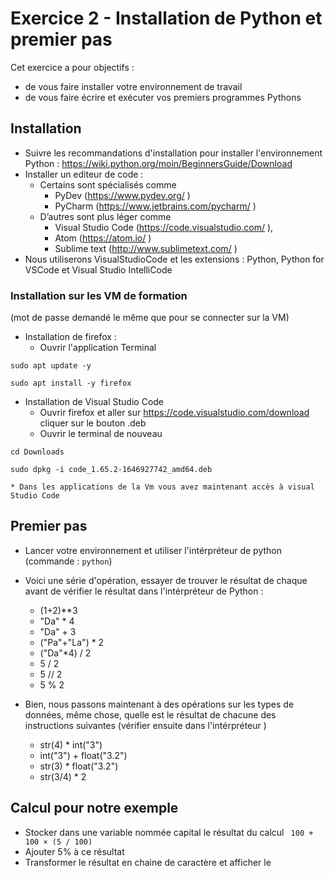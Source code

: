 # Exercice 2 - Installation de Python et premier pas

Cet exercice a pour objectifs : 
* de vous faire installer votre environnement de travail
* de vous faire écrire et exécuter vos premiers programmes Pythons

## Installation
* Suivre les recommandations d'installation pour installer l'environnement Python : https://wiki.python.org/moin/BeginnersGuide/Download 
* Installer un editeur de code : 
    * Certains sont spécialisés comme
        * PyDev (https://www.pydev.org/ )
        * PyCharm (https://www.jetbrains.com/pycharm/ )
    * D’autres sont plus léger comme
        * Visual Studio Code (https://code.visualstudio.com/ ),
        * Atom (https://atom.io/ )
        * Sublime text (http://www.sublimetext.com/ )
* Nous utiliserons VisualStudioCode et les extensions : Python, Python for VSCode et Visual Studio IntelliCode

### Installation sur les VM de formation

 (mot de passe demandé le même que pour se connecter sur la VM)

* Installation de firefox : 
    * Ouvrir l'application Terminal 
```
sudo apt update -y 

sudo apt install -y firefox
```

* Installation de Visual Studio Code 
    * Ouvrir firefox et aller sur https://code.visualstudio.com/download cliquer sur le bouton .deb
    * Ouvrir le terminal de nouveau 
```
cd Downloads

sudo dpkg -i code_1.65.2-1646927742_amd64.deb  
```
    * Dans les applications de la Vm vous avez maintenant accès à visual Studio Code 

## Premier pas

* Lancer votre environnement et utiliser l'intérpréteur de python (commande : `python`) 

* Voici une série d'opération, essayer de trouver le résultat de chaque avant de vérifier le résultat dans l'intérpréteur de Python : 
    * (1+2)**3
    * "Da" * 4
    * "Da" + 3
    * ("Pa"+"La") * 2
    * ("Da"*4) / 2
    * 5 / 2
    * 5 // 2
    * 5 % 2

* Bien, nous passons maintenant à des opérations sur les types de données, même chose, quelle est le résultat de chacune des instructions suivantes (vérifier ensuite dans l'intérpréteur )
    * str(4) * int("3")
    * int("3") + float("3.2")
    * str(3) * float("3.2")
    * str(3/4) * 2

## Calcul pour notre exemple

* Stocker dans une variable nommée capital le résultat du calcul ` 100 + 100 × (5 / 100)`
* Ajouter 5% à ce résultat
* Transformer le résultat en chaine de caractère et afficher le 